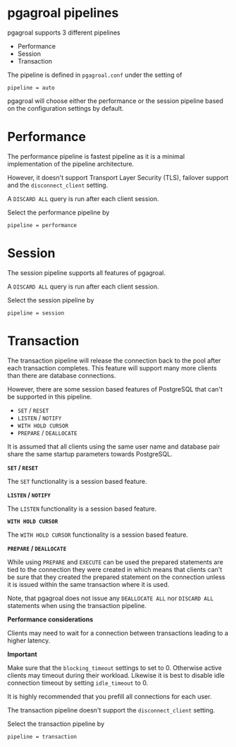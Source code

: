 # pgagroal pipelines

pgagroal supports 3 different pipelines

* Performance
* Session
* Transaction

The pipeline is defined in `pgagroal.conf` under the setting of

```
pipeline = auto
```

pgagroal will choose either the performance or the session pipeline
based on the configuration settings by default.

# Performance

The performance pipeline is fastest pipeline as it is a minimal implementation
of the pipeline architecture.

However, it doesn't support Transport Layer Security (TLS), failover support and
the `disconnect_client` setting.

A `DISCARD ALL` query is run after each client session.

Select the performance pipeline by

```
pipeline = performance
```

# Session

The session pipeline supports all features of pgagroal.

A `DISCARD ALL` query is run after each client session.

Select the session pipeline by

```
pipeline = session
```

# Transaction

The transaction pipeline will release the connection back to the pool after each
transaction completes. This feature will support many more clients than there are
database connections.

However, there are some session based features of PostgreSQL that can't be supported in this
pipeline.

* `SET` / `RESET`
* `LISTEN` / `NOTIFY`
* `WITH HOLD CURSOR`
* `PREPARE` / `DEALLOCATE`

It is assumed that all clients using the same user name and database pair share the same
startup parameters towards PostgreSQL.

__`SET` / `RESET`__

The `SET` functionality is a session based feature.

__`LISTEN` / `NOTIFY`__

The `LISTEN` functionality is a session based feature.

__`WITH HOLD CURSOR`__

The `WITH HOLD CURSOR` functionality is a session based feature.

__`PREPARE` / `DEALLOCATE`__

While using `PREPARE` and `EXECUTE` can be used the prepared statements are tied to the
connection they were created in which means that clients can't be sure that they created
the prepared statement on the connection unless it is issued within the same transaction
where it is used.

Note, that pgagroal does not issue any `DEALLOCATE ALL` nor `DISCARD ALL` statements
when using the transaction pipeline.

__Performance considerations__

Clients may need to wait for a connection between transactions leading to a higher
latency.

__Important__

Make sure that the `blocking_timeout` settings to set to 0. Otherwise active clients
may timeout during their workload. Likewise it is best to disable idle connection timeout by
setting `idle_timeout` to 0.

It is highly recommended that you prefill all connections for each user.

The transaction pipeline doesn't support the `disconnect_client` setting.

Select the transaction pipeline by

```
pipeline = transaction
```
